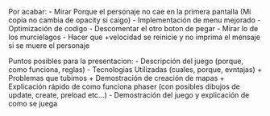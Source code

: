 Por acabar:
	- Mirar Porque el personaje no cae en la primera pantalla (Mi copia no cambia de opacity si caigo)
	- Implementación de menu mejorado
	- Optimización de codigo
	- Descomentar el otro boton de pegar
 	- Mirar lo de los murcielagos
	- Hacer que +velocidad se reinicie y no imprima el mensaje si se muere el personaje

Puntos posibles para la presentacion:
	- Descripción del juego (porque, como funciona, reglas)
	- Tecnologias Utilizadas (cuales, porque, evntajas)
		+ Problemas que tubimos
		+ Demostración de creación de mapas
		+ Explicación rápido de como funciona phaser (con posibles dibujos de update, create, preload etc...)
	- Demostración del juego y explicación de como se juega

